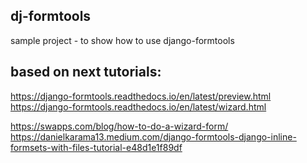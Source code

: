## dj-formtools
sample project - to show how to use django-formtools 

## based on next tutorials:

https://django-formtools.readthedocs.io/en/latest/preview.html
https://django-formtools.readthedocs.io/en/latest/wizard.html

https://swapps.com/blog/how-to-do-a-wizard-form/
https://danielkarama13.medium.com/django-formtools-django-inline-formsets-with-files-tutorial-e48d1e1f89df
